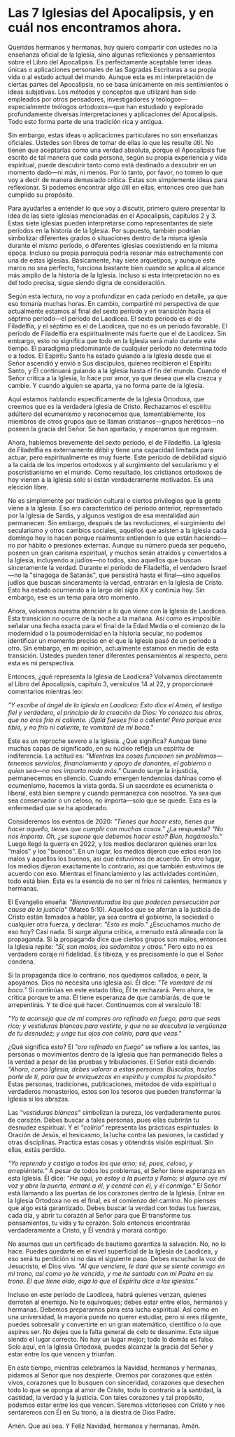 # Las 7 Iglesias del Apocalipsis, y en cuál nos encontramos ahora.

Queridos hermanos y hermanas, hoy quiero compartir con ustedes no la enseñanza oficial de la Iglesia, sino algunas reflexiones y pensamientos sobre el Libro del Apocalipsis. Es perfectamente aceptable tener ideas únicas o aplicaciones personales de las Sagradas Escrituras a su propia vida o al estado actual del mundo. Aunque esta es mi interpretación de ciertas partes del Apocalipsis, no se basa únicamente en mis sentimientos o ideas subjetivas. Los métodos y conceptos que utilizaré han sido empleados por otros pensadores, investigadores y teólogos—especialmente teólogos ortodoxos—que han estudiado y explorado profundamente diversas interpretaciones y aplicaciones del Apocalipsis. Todo esto forma parte de una tradición rica y antigua.

Sin embargo, estas ideas o aplicaciones particulares no son enseñanzas oficiales. Ustedes son libres de tomar de ellas lo que les resulte útil. No tienen que aceptarlas como una verdad absoluta, porque el Apocalipsis fue escrito de tal manera que cada persona, según su propia experiencia y vida espiritual, puede descubrir tanto como está destinado a descubrir en un momento dado—ni más, ni menos. Por lo tanto, por favor, no tomen lo que voy a decir de manera demasiado crítica. Estas son simplemente ideas para reflexionar. Si podemos encontrar algo útil en ellas, entonces creo que han cumplido su propósito.

Para ayudarles a entender lo que voy a discutir, primero quiero presentar la idea de las siete iglesias mencionadas en el Apocalipsis, capítulos 2 y 3. Estas siete iglesias pueden interpretarse como representantes de siete períodos en la historia de la Iglesia. Por supuesto, también podrían simbolizar diferentes grados o situaciones dentro de la misma iglesia durante el mismo período, o diferentes iglesias coexistiendo en la misma época. Incluso su propia parroquia podría resonar más estrechamente con una de estas iglesias. Básicamente, hay siete arquetipos, y aunque este marco no sea perfecto, funciona bastante bien cuando se aplica al alcance más amplio de la historia de la Iglesia. Incluso si esta interpretación no es del todo precisa, sigue siendo digna de consideración.

Según esta lectura, no voy a profundizar en cada período en detalle, ya que eso tomaría muchas horas. En cambio, compartiré mi perspectiva de que actualmente estamos al final del sexto período y en transición hacia el séptimo período—el período de Laodicea. El sexto período es el de Filadelfia, y el séptimo es el de Laodicea, que no es un período favorable. El período de Filadelfia era espiritualmente más fuerte que el de Laodicea. Sin embargo, esto no significa que todo en la Iglesia será malo durante este tiempo. El paradigma predominante de cualquier período no determina todo o a todos. El Espíritu Santo ha estado guiando a la Iglesia desde que el Señor ascendió y envió a Sus discípulos, quienes recibieron el Espíritu Santo, y Él continuará guiando a la Iglesia hasta el fin del mundo. Cuando el Señor critica a la Iglesia, lo hace por amor, ya que desea que ella crezca y cambie. Y cuando alguien se aparta, ya no forma parte de la Iglesia.

Aquí estamos hablando específicamente de la Iglesia Ortodoxa, que creemos que es la verdadera Iglesia de Cristo. Rechazamos el espíritu adúltero del ecumenismo y reconocemos que, lamentablemente, los miembros de otros grupos que se llaman cristianos—grupos heréticos—no poseen la gracia del Señor. Se han apartado, y esperamos que regresen.

Ahora, hablemos brevemente del sexto período, el de Filadelfia. La Iglesia de Filadelfia es externamente débil y tiene una capacidad limitada para actuar, pero espiritualmente es muy fuerte. Este período de debilidad siguió a la caída de los imperios ortodoxos y al surgimiento del secularismo y el poscristianismo en el mundo. Como resultado, los cristianos ortodoxos de hoy vienen a la Iglesia solo si están verdaderamente motivados. Es una elección libre.

No es simplemente por tradición cultural o ciertos privilegios que la gente viene a la Iglesia. Eso era característico del período anterior, representado por la Iglesia de Sardis, y algunos vestigios de esa mentalidad aún permanecen. Sin embargo, después de las revoluciones, el surgimiento del secularismo y otros cambios sociales, aquellos que asisten a la iglesia cada domingo hoy lo hacen porque realmente entienden lo que están haciendo—no por hábito o presiones externas. Aunque su número pueda ser pequeño, poseen un gran carisma espiritual, y muchos serán atraídos y convertidos a la Iglesia, incluyendo a judíos—no todos, sino aquellos que buscan sinceramente la verdad. Durante el período de Filadelfia, el verdadero Israel—no la "sinagoga de Satanás", que persistirá hasta el final—sino aquellos judíos que buscan sinceramente la verdad, entrarán en la Iglesia de Cristo. Esto ha estado ocurriendo a lo largo del siglo XX y continúa hoy. Sin embargo, ese es un tema para otro momento.

Ahora, volvamos nuestra atención a lo que viene con la Iglesia de Laodicea. Esta transición no ocurre de la noche a la mañana. Así como es imposible señalar una fecha exacta para el final de la Edad Media o el comienzo de la modernidad o la posmodernidad en la historia secular, no podemos identificar un momento preciso en el que la Iglesia pasó de un período a otro. Sin embargo, en mi opinión, actualmente estamos en medio de esta transición. Ustedes pueden tener diferentes pensamientos al respecto, pero esta es mi perspectiva.

Entonces, ¿qué representa la Iglesia de Laodicea? Volvamos directamente al Libro del Apocalipsis, capítulo 3, versículos 14 al 22, y proporcionaré comentarios mientras leo:

*"Y escribe al ángel de la iglesia en Laodicea: Esto dice el Amén, el testigo fiel y verdadero, el principio de la creación de Dios: Yo conozco tus obras, que no eres frío ni caliente. ¡Ojalá fueses frío o caliente! Pero porque eres tibio, y no frío ni caliente, te vomitaré de mi boca."*

Este es un reproche severo a la Iglesia. ¿Qué significa? Aunque tiene muchas capas de significado, en su núcleo refleja un espíritu de indiferencia. La actitud es: *"Mientras las cosas funcionen sin problemas—tenemos servicios, financiamiento y apoyo de donantes, el gobierno o quien sea—no nos importa nada más."* Cuando surge la injusticia, permanecemos en silencio. Cuando emergen tendencias dañinas como el ecumenismo, hacemos la vista gorda. Si un sacerdote es ecumenista o liberal, está bien siempre y cuando permanezca con nosotros. Ya sea que sea conservador o un celoso, no importa—solo que se quede. Esta es la enfermedad que se ha apoderado.

Consideremos los eventos de 2020: *"Tienes que hacer esto, tienes que hacer aquello, tienes que cumplir con muchas cosas."* ¿La respuesta? *"No nos importa. Oh, ¿se supone que debemos hacer esto? Bien, hagámoslo."* Luego llegó la guerra en 2022, y los medios declararon quiénes eran los "malos" y los "buenos". En un lugar, los medios dijeron que estos eran los malos y aquellos los buenos, así que estuvimos de acuerdo. En otro lugar, los medios dijeron exactamente lo contrario, así que también estuvimos de acuerdo con eso. Mientras el financiamiento y las actividades continúen, todo está bien. Esta es la esencia de no ser ni fríos ni calientes, hermanos y hermanas.

El Evangelio enseña: *"Bienaventurados los que padecen persecución por causa de la justicia"* (Mateo 5:10). Aquellos que se aferran a la justicia de Cristo están llamados a hablar, ya sea contra el gobierno, la sociedad o cualquier otra fuerza, y declarar: *"Esto es malo."* ¿Escuchamos mucho de eso hoy? Casi nada. Si surge alguna crítica, a menudo está alineada con la propaganda. Si la propaganda dice que ciertos grupos son malos, entonces la Iglesia repite: *"Sí, son malos, los sodomitas y otros."* Pero esto no es verdadero coraje ni fidelidad. Es tibieza, y es precisamente lo que el Señor condena.

Si la propaganda dice lo contrario, nos quedamos callados, o peor, la apoyamos. Dios no necesita una iglesia así. Él dice: *"Te vomitaré de mi boca."* Si continúas en este estado tibio, Él te rechazará. Pero ahora, te critica porque te ama. Él tiene esperanza de que cambiarás, de que te arrepentirás. Y te dice qué hacer. Continuemos con el versículo 18:

*"Yo te aconsejo que de mí compres oro refinado en fuego, para que seas rico; y vestiduras blancas para vestirte, y que no se descubra la vergüenza de tu desnudez; y unge tus ojos con colirio, para que veas."*

¿Qué significa esto? El *"oro refinado en fuego"* se refiere a los santos, las personas o movimientos dentro de la Iglesia que han permanecido fieles a la verdad a pesar de las pruebas y tribulaciones. El Señor está diciendo: *"Ahora, como Iglesia, debes valorar a estas personas. Búscalas, hazlas parte de ti, para que te enriquezcas en espíritu y cumplas tu propósito."* Estas personas, tradiciones, publicaciones, métodos de vida espiritual o verdaderos monasterios, estos son los tesoros que pueden transformar la Iglesia si los abrazas.

Las *"vestiduras blancas"* simbolizan la pureza, los verdaderamente puros de corazón. Debes buscar a tales personas, pues ellas cubrirán tu desnudez espiritual. Y el *"colirio"* representa las prácticas espirituales: la Oración de Jesús, el hesicasmo, la lucha contra las pasiones, la castidad y otras disciplinas. Practica estas cosas y obtendrás visión espiritual. Sin ellas, estás perdido.

*"Yo reprendo y castigo a todos los que amo; sé, pues, celoso, y arrepiéntete."* A pesar de todos los problemas, el Señor tiene esperanza en esta Iglesia. Él dice: *"He aquí, yo estoy a la puerta y llamo; si alguno oye mi voz y abre la puerta, entraré a él, y cenaré con él, y él conmigo."* El Señor está llamando a las puertas de los corazones dentro de la Iglesia. Entrar en la Iglesia Ortodoxa no es el final, es el comienzo del camino. No pienses que algo está garantizado. Debes buscar la verdad con todas tus fuerzas, cada día, y abrir tu corazón al Señor para que Él transforme tus pensamientos, tu vida y tu corazón. Solo entonces encontrarás verdaderamente a Cristo, y Él vendrá y morará contigo.

No asumas que un certificado de bautismo garantiza la salvación. No, no lo hace. Puedes quedarte en el nivel superficial de la Iglesia de Laodicea, y eso será tu perdición si no das el siguiente paso. Debes escuchar la voz de Jesucristo, el Dios vivo. *"Al que venciere, le daré que se siente conmigo en mi trono, así como yo he vencido, y me he sentado con mi Padre en su trono. El que tiene oído, oiga lo que el Espíritu dice a las iglesias."*

Incluso en este período de Laodicea, habrá quienes venzan, quienes derroten al enemigo. No te equivoques; debes estar entre ellos, hermanos y hermanas. Debemos prepararnos para esta lucha espiritual. Así como en una universidad, la mayoría puede no querer estudiar, pero si eres diligente, puedes sobresalir y convertirte en un gran matemático, científico o lo que aspires ser. No dejes que la falta general de celo te desanime. Este sigue siendo el lugar correcto. No hay un lugar mejor; todo lo demás es falso. Solo aquí, en la Iglesia Ortodoxa, puedes alcanzar la gracia del Señor y estar entre los que vencen y triunfan.

En este tiempo, mientras celebramos la Navidad, hermanos y hermanas, pidamos al Señor que nos despierte. Oremos por corazones que estén vivos, corazones que lo busquen con sinceridad, corazones que desechen todo lo que se oponga al amor de Cristo, todo lo contrario a la santidad, la castidad, la verdad y la justicia. Con tales corazones y tal propósito, podemos estar entre los que vencen. Seremos victoriosos con Cristo y nos sentaremos con Él en Su trono, a la diestra de Dios Padre.

Amén. Que así sea. Y Feliz Navidad, hermanos y hermanas. Amén.

